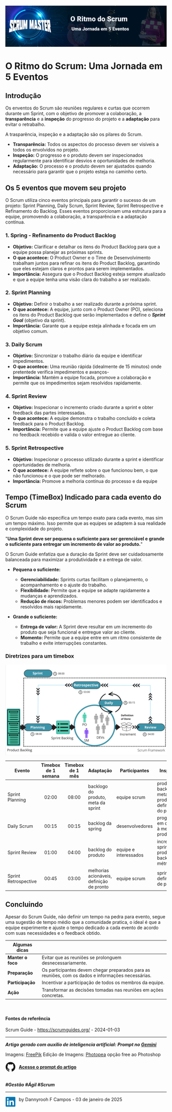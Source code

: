 ![](images/header.png)

# O Ritmo do Scrum: Uma Jornada em 5 Eventos

## Introdução

Os enventos do Scrum são reuniões regulares e curtas que ocorrem durante um Sprint, com o objetivo de promover a colaboração, a **transparência** e a **inspeção** do progresso do projeto e a **adaptação** para evitar o retrabalho.

A trasparência, inspeção e a adaptação são os pilares do Scrum.
* **Transparência:** Todos os aspectos do processo devem ser visíveis a todos os envolvidos no projeto.
* **Inspeção:** O progresso e o produto devem ser inspecionados regularmente para identificar desvios e oportunidades de melhoria.
* **Adaptação:** O processo e o produto devem ser ajustados quando necessário para garantir que o projeto esteja no caminho certo.

## Os 5 eventos que movem seu projeto

O Scrum utiliza cinco eventos principais para garantir o sucesso de um projeto: Sprint Planning, Daily Scrum, Sprint Review, Sprint Retrospective e Refinamento do Backlog. Esses eventos proporcionam uma estrutura para a equipe, promovendo a colaboração, a transparência e a adaptação contínua.

### 1. Spring - Refinamento do Product Backlog

* **Objetivo:** Clarificar e detalhar os itens do Product Backlog para que a equipe possa planejar as próximas sprints.
* **O que acontece:** O Product Owner e o Time de Desenvolvimento trabalham juntos para refinar os itens do Product Backlog, garantindo que eles estejam claros e prontos para serem implementados.
* **Importância:** Assegura que o Product Backlog esteja sempre atualizado e que a equipe tenha uma visão clara do trabalho a ser realizado.

### 2. Sprint Planning

* **Objetivo:** Definir o trabalho a ser realizado durante a próxima sprint.
* **O que acontece:** A equipe, junto com o Product Owner (PO), seleciona os itens do Product Backlog que serão implementados e define o ***Sprint Goal*** (objetivo da sprint).
* **Importância:** Garante que a equipe esteja alinhada e focada em um objetivo comum.

### 3. Daily Scrum

* **Objetivo:** Sincronizar o trabalho diário da equipe e identificar impedimentos.
* **O que acontece:** Uma reunião rápida (idealmente de 15 minutos) onde pretentede verifica impedimentos e avanços-
* **Importância:** Mantém a equipe focada, promove a colaboração e permite que os impedimentos sejam resolvidos rapidamente.

### 4. Sprint Review

* **Objetivo:** Inspecionar o incremento criado durante a sprint e obter feedback das partes interessadas.
* **O que acontece:** A equipe demonstra o trabalho concluído e coleta feedback para o Product Backlog.
* **Importância:** Permite que a equipe ajuste o Product Backlog com base no feedback recebido e valida o valor entregue ao cliente.

### 5. Sprint Retrospective

* **Objetivo:** Inspecionar o processo utilizado durante a sprint e identificar oportunidades de melhoria.
* **O que acontece:** A equipe reflete sobre o que funcionou bem, o que não funcionou e o que pode ser melhorado.
* **Importância:** Promove a melhoria contínua do processo e da equipe

## Tempo (TimeBox) Indicado para cada evento do Scrum 

O Scrum Guide não especifica um tempo exato para cada evento, mas sim um tempo máximo. Isso permite que as equipes se adaptem à sua realidade e complexidade do projeto.

"**Uma Sprint deve ser pequena o suficiente para ser gerenciável e grande o suficiente para entregar um incremento de valor ao produto.**"

O Scrum Guide enfatiza que a duração da Sprint deve ser cuidadosamente balanceada para maximizar a produtividade e a entrega de valor.

* **Pequena o suficiente:**
   * **Gerenciabilidade:** Sprints curtas facilitam o planejamento, o acompanhamento e o ajuste do trabalho.
   * **Flexibilidade:** Permite que a equipe se adapte rapidamente a mudanças e aprendizados.
   * **Redução de riscos:** Problemas menores podem ser identificados e resolvidos mais rapidamente.

* **Grande o suficiente:**
   * **Entrega de valor:** A Sprint deve resultar em um incremento do produto que seja funcional e entregue valor ao cliente.
   * **Momento:** Permite que a equipe entre em um ritmo consistente de trabalho e evite interrupções constantes.

### Diretrizes para um timebox

![alt text](images/cliclo_scrum.png)

| Evento | Timebox de 1 semana | Timebox de 1 mês | Adaptação | Participantes | Inspeção |
| --- | :---: | :---: | --- | --- | --- |
| Sprint Planning | 02:00 | 08:00 | backlogo do produto, meta da sprint | equipe scrum | product backlog, meta do produto, definição do produto
| Daily Scrum | 00:15 | 00:15 | backlog da spring | desenvolvedores | progresso em direção à meta do produto |
| Sprint Review | 01:00 | 04:00 | backlog do produto | equipe e interessados |incremento, sprint, product backlog, métricas |
| Sprint Retrospective | 00:45 | 03:00 | melhorias acionáveis, definição de pronto | equipe scrum | sprint, definição de pronto |

## Concluindo

Apesar do Scrum Guide, não definir um tempo na pedra para evento, segue uma sugestão de tempo médio que a comunidade pratica, o ideal é que a equipe experimente e ajuste o tempo dedicado a cada evento de acordo com suas necessidades e o feedback obtido.

| **Algumas dicas** | |
|--|--|
|**Manter o foco**| Evitar que as reuniões se prolonguem desnecessariamente.|
|**Preparação** | Os participantes devem chegar preparados para as reuniões, com os dados e informações necessárias.|
|**Participação** | Incentivar a participação de todos os membros da equipe.|
|**Ação** | Transformar as decisões tomadas nas reuniões em ações concretas.|

<br>

#### Fontes de referência

Scrum Guide - https://scrumguides.org/ - 2024-01-03

---

***Artigo gerado com auxilio de inteligencia artificial:***
***Prompt no [Gemini](https://gemini.google.com/)***

Imagens: [FreePik](https://www.freepik.com/)
Edição de Imagens: [Photopea](https://www.photopea.com/) opção free ao Photoshop




<div style="display: flex; align-items: flex-start;">
    <a href="https://github.com/dannyrooh/articles/blob/main/o_ritmo_scrum/README.md" style="display: flex; align-items: center;">
        <img src="https://github.com/devicons/devicon/raw/master/icons/github/github-original.svg" width="32" height="32" alt="GitHub Original Icon">
        <span style="margin-left: 10px;"><strong>Acesse o prompt do artigo</strong></span>
    </a>
</div>
</div>

<br>

***#Gestão #Ágil #Scrum***

---

<div style="display: flex; align-items: flex-start;">
   <a href="https://www.linkedin.com/in/dannyrooh-fernandes-de-campos-1446a019/">
      <img src="https://github.com/devicons/devicon/raw/master/icons/linkedin/linkedin-original.svg" width="32" height="32" alt="LinkedIn Icon">
   </a>
   <span style="margin-left: 10px;">by Dannyrooh F Campos - 03 de janeiro de 2025</span>
</div>

<br>



